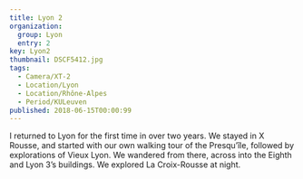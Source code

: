 ```yaml
---
title: Lyon 2
organization: 
  group: Lyon
  entry: 2
key: Lyon2
thumbnail: DSCF5412.jpg
tags:
  - Camera/XT-2
  - Location/Lyon
  - Location/Rhône-Alpes
  - Period/KULeuven
published: 2018-06-15T00:00:99
---
```

I returned to Lyon for the first time in over two years. We stayed in X Rousse, and started with our own walking tour of the Presqu’île, followed by explorations of Vieux Lyon. We wandered from there, across into the Eighth and Lyon 3’s buildings. We explored La Croix-Rousse at night.
